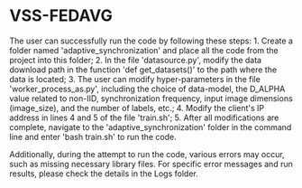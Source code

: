 # VSS-FEDAVG

The user can successfully run the code by following these steps: 1. Create a folder named 'adaptive_synchronization' and place all the code from the project into this folder; 2. In the file 'datasource.py', modify the data download path in the function 'def get_datasets()' to the path where the data is located; 3. The user can modify hyper-parameters in the file 'worker_process_as.py', including the choice of data-model, the D_ALPHA value related to non-IID, synchronization frequency, input image dimensions (image_size), and the number of labels, etc.; 4. Modify the client's IP address in lines 4 and 5 of the file 'train.sh'; 5. After all modifications are complete, navigate to the 'adaptive_synchronization' folder in the command line and enter 'bash train.sh' to run the code.

Additionally, during the attempt to run the code, various errors may occur, such as missing necessary library files. For specific error messages and run results, please check the details in the Logs folder.
